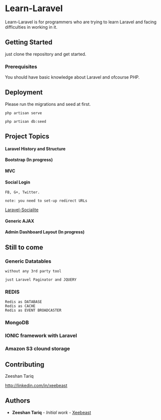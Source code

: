 # Learn-Laravel

Learn-Laravel is for programmers who are trying to learn Laravel and facing difficulties in working in it.

## Getting Started

just clone the repository and get started.

### Prerequisites

You should have basic knowledge about Laravel and ofcourse PHP.

## Deployment

Please run the migrations and seed at first.

	php artisan serve

	php artisan db:seed


## Project Topics

#### Laravel History and Structure
#### Bootstrap (In progress)
#### MVC
#### Social Login 
	
	FB, G+, Twitter.

	note: you need to set-up redirect URLs

<a href='https://github.com/laravel/socialite#configuration'> Laravel-Socialite  </a> 

#### Generic AJAX
#### Admin Dashboard Layout (In progress)

## Still to come

### Generic Datatables
	
	without any 3rd party tool

	just Laravel Paginator and JQUERY

### REDIS

	Redis as DATABASE
	Redis as CACHE
	Redis as EVENT BROADCASTER

### MongoDB

### IONIC framework with Laravel

### Amazon S3 clound storage


## Contributing

Zeeshan Tariq

http://linkedin.com/in/xeebeast


## Authors

* **Zeeshan Tariq** - *Initial work* - [Xeebeast](https://github.com/Xeebeast)
